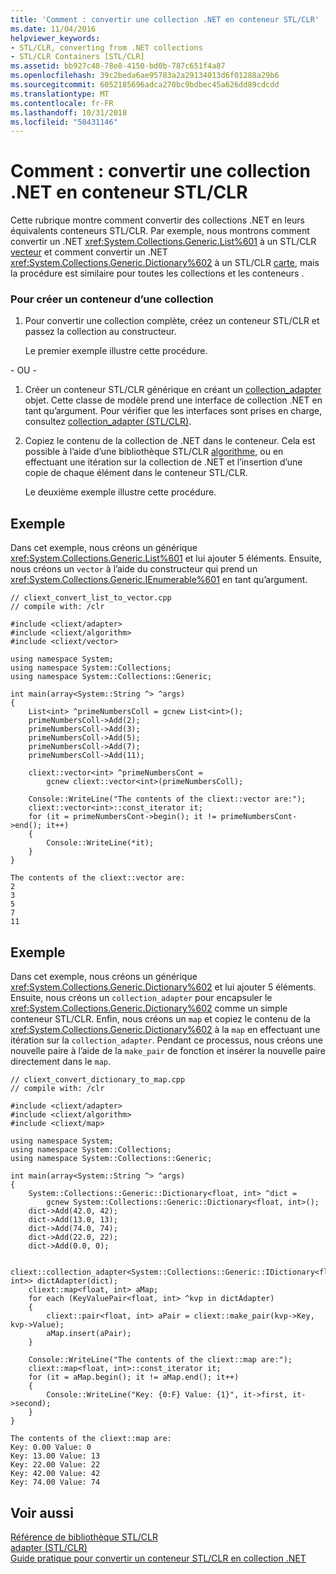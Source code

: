 ```yaml
---
title: 'Comment : convertir une collection .NET en conteneur STL/CLR'
ms.date: 11/04/2016
helpviewer_keywords:
- STL/CLR, converting from .NET collections
- STL/CLR Containers [STL/CLR]
ms.assetid: bb927c48-78e8-4150-bd0b-787c651f4a87
ms.openlocfilehash: 39c2beda6ae95783a2a29134013d6f01288a29b6
ms.sourcegitcommit: 6052185696adca270bc9bdbec45a626dd89cdcdd
ms.translationtype: MT
ms.contentlocale: fr-FR
ms.lasthandoff: 10/31/2018
ms.locfileid: "50431146"
---
```

# <a name="how-to-convert-from-a-net-collection-to-a-stlclr-container"></a>Comment : convertir une collection .NET en conteneur STL/CLR

Cette rubrique montre comment convertir des collections .NET en leurs équivalents conteneurs STL/CLR. Par exemple, nous montrons comment convertir un .NET <xref:System.Collections.Generic.List%601> à un STL/CLR [vecteur](../dotnet/vector-stl-clr.md) et comment convertir un .NET <xref:System.Collections.Generic.Dictionary%602> à un STL/CLR [carte](../dotnet/map-stl-clr.md), mais la procédure est similaire pour toutes les collections et les conteneurs .

### <a name="to-create-a-container-from-a-collection"></a>Pour créer un conteneur d’une collection

1. Pour convertir une collection complète, créez un conteneur STL/CLR et passez la collection au constructeur.

   Le premier exemple illustre cette procédure.

- OU -

1. Créer un conteneur STL/CLR générique en créant un [collection_adapter](../dotnet/collection-adapter-stl-clr.md) objet. Cette classe de modèle prend une interface de collection .NET en tant qu’argument. Pour vérifier que les interfaces sont prises en charge, consultez [collection_adapter (STL/CLR)](../dotnet/collection-adapter-stl-clr.md).

1. Copiez le contenu de la collection de .NET dans le conteneur. Cela est possible à l’aide d’une bibliothèque STL/CLR [algorithme](../dotnet/algorithm-stl-clr.md), ou en effectuant une itération sur la collection de .NET et l’insertion d’une copie de chaque élément dans le conteneur STL/CLR.

   Le deuxième exemple illustre cette procédure.

## <a name="example"></a>Exemple

Dans cet exemple, nous créons un générique <xref:System.Collections.Generic.List%601> et lui ajouter 5 éléments. Ensuite, nous créons un `vector` à l’aide du constructeur qui prend un <xref:System.Collections.Generic.IEnumerable%601> en tant qu’argument.

```
// cliext_convert_list_to_vector.cpp
// compile with: /clr

#include <cliext/adapter>
#include <cliext/algorithm>
#include <cliext/vector>

using namespace System;
using namespace System::Collections;
using namespace System::Collections::Generic;

int main(array<System::String ^> ^args)
{
    List<int> ^primeNumbersColl = gcnew List<int>();
    primeNumbersColl->Add(2);
    primeNumbersColl->Add(3);
    primeNumbersColl->Add(5);
    primeNumbersColl->Add(7);
    primeNumbersColl->Add(11);

    cliext::vector<int> ^primeNumbersCont =
        gcnew cliext::vector<int>(primeNumbersColl);

    Console::WriteLine("The contents of the cliext::vector are:");
    cliext::vector<int>::const_iterator it;
    for (it = primeNumbersCont->begin(); it != primeNumbersCont->end(); it++)
    {
        Console::WriteLine(*it);
    }
}
```

```Output
The contents of the cliext::vector are:
2
3
5
7
11
```

## <a name="example"></a>Exemple

Dans cet exemple, nous créons un générique <xref:System.Collections.Generic.Dictionary%602> et lui ajouter 5 éléments. Ensuite, nous créons un `collection_adapter` pour encapsuler le <xref:System.Collections.Generic.Dictionary%602> comme un simple conteneur STL/CLR. Enfin, nous créons un `map` et copiez le contenu de la <xref:System.Collections.Generic.Dictionary%602> à la `map` en effectuant une itération sur la `collection_adapter`. Pendant ce processus, nous créons une nouvelle paire à l’aide de la `make_pair` de fonction et insérer la nouvelle paire directement dans le `map`.

```
// cliext_convert_dictionary_to_map.cpp
// compile with: /clr

#include <cliext/adapter>
#include <cliext/algorithm>
#include <cliext/map>

using namespace System;
using namespace System::Collections;
using namespace System::Collections::Generic;

int main(array<System::String ^> ^args)
{
    System::Collections::Generic::Dictionary<float, int> ^dict =
        gcnew System::Collections::Generic::Dictionary<float, int>();
    dict->Add(42.0, 42);
    dict->Add(13.0, 13);
    dict->Add(74.0, 74);
    dict->Add(22.0, 22);
    dict->Add(0.0, 0);

    cliext::collection_adapter<System::Collections::Generic::IDictionary<float, int>> dictAdapter(dict);
    cliext::map<float, int> aMap;
    for each (KeyValuePair<float, int> ^kvp in dictAdapter)
    {
        cliext::pair<float, int> aPair = cliext::make_pair(kvp->Key, kvp->Value);
        aMap.insert(aPair);
    }

    Console::WriteLine("The contents of the cliext::map are:");
    cliext::map<float, int>::const_iterator it;
    for (it = aMap.begin(); it != aMap.end(); it++)
    {
        Console::WriteLine("Key: {0:F} Value: {1}", it->first, it->second);
    }
}
```

```Output
The contents of the cliext::map are:
Key: 0.00 Value: 0
Key: 13.00 Value: 13
Key: 22.00 Value: 22
Key: 42.00 Value: 42
Key: 74.00 Value: 74
```

## <a name="see-also"></a>Voir aussi

[Référence de bibliothèque STL/CLR](../dotnet/stl-clr-library-reference.md)<br/>
[adapter (STL/CLR)](../dotnet/adapter-stl-clr.md)<br/>
[Guide pratique pour convertir un conteneur STL/CLR en collection .NET](../dotnet/how-to-convert-from-a-stl-clr-container-to-a-dotnet-collection.md)